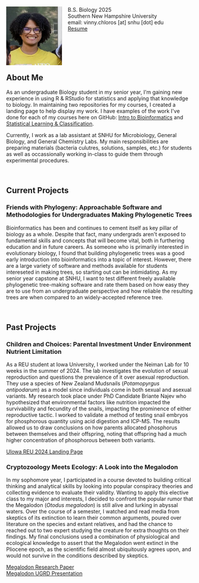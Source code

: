 <img src="SiteFiles/Pictures/VinZoom.jpg" align="left" width=150>&nbsp; &nbsp; B.S. Biology 2025<br/>
&nbsp; &nbsp; Southern New Hampshire University <br/>
&nbsp; &nbsp; email: vinny.chloros [at] snhu [dot] edu<br/>
&nbsp; &nbsp; [Resume](https://vchloros.github.io/SiteFiles/Resume/VChloros_ResumeV9Lab.pdf)

<br/>
<br/>
<br/>
<br/>

## About Me

As an undergraduate Biology student in my senior year, I'm gaining new experience in using R & RStudio for statistics and applying that knowledge to biology. In maintaining two repositories for my courses, I created a landing page to help display my work. 
I have examples of the work I've done for each of my courses here on GitHub: [Intro to Bioinformatics](https://vchloros.github.io/bioinfo.html) and [Statistical Learning & Classification](https://vchloros.github.io/MAT434/CA_folder/CA_VC.html).

Currently, I work as a lab assistant at SNHU for Microbiology, General Biology, and General Chemistry Labs. My main responsibilities are preparing materials (bacteria culutres, solutions, samples, etc.) for students as well as occassionally working in-class to guide them through experimental procedures.

<br/>

## Current Projects

### Friends with Phylogeny: Approachable Software and Methodologies for Undergraduates Making Phylogenetic Trees

Bioinformatics has been and continues to cement itself as key pillar of biology as a whole. Despite that fact, many undergrads aren't exposed to fundamental skills and concepts that will become vital, both in furthering education and in future careers. As someone who is primarily interested in evolutionary biology, I found that building phylogenetic trees was a good early introduction into bioinformatics into a topic of interest. However, there are a large variety of software and methods available for students intereseted in making trees, so starting out can be intimidating. As my senior year capstone at SNHU, I want to test different freely available phylogenetic tree-making software and rate them based on how easy they are to use from an undergraduate perspective and how reliable the resulting trees are when compared to an widely-accepted reference tree.

<br/>

## Past Projects

### Children and Choices: Parental Investment Under Environment Nutrient Limitation

As a REU student at Iowa University, I worked under the Neiman Lab for 10 weeks in the summer of 2024. The lab investigates the evolution of sexual reproduction and questions the prevalence of it over asexual reproduction. They use a species of New Zealand Mudsnails (*Potamopyrgus antipodarum*) as a model since individuals come in both sexual and asexual variants. My research took place under PhD Candidate Briante Najev who hypothesized that environmental factors like nutrition impacted the survivability and fecundity of the snails, impacting the prominence of either reproductive tactic. I worked to validate a method of testing snail embryos for phosphorous quantity using acid digestion and ICP-MS. The results allowed us to draw conclusions on how parents allocated phosphorus between themselves and their offspring, noting that offspring had a much higher concentration of phosphorous between both variants.

[UIowa REU 2024 Landing Page](https://www.thinglink.com/scene/1877395414039134694) <br/>

### Cryptozoology Meets Ecology: A Look into the Megalodon

In my sophomore year, I participated in a course devoted to building critical thinking and analytical skills by looking into popular conspiracy theories and collecting evidence to evaluate their validity. Wanting to apply this elective class to my major and interests, I decided to confront the popular rumor that the Megalodon (*Otodus megalodon*) is still alive and lurking in abyssal waters. Over the course of a semester, I watched and read media from skeptics of its extinction to learn their common arguments, poured over literature on the species and extant relatives, and had the chance to reached out to two expert studying the creature for extra thoughts on their findings. My final conclusions used a combination of physiological and ecological knowledge to assert that the Megalodon went extinct in the Pliocene epoch, as the scientific field almost ubiquitously agrees upon, and would not survive in the conditions described by skeptics. 

[Megalodon Research Paper](https://vchloros.github.io/SiteFiles/Projects/Megalodon_PaperPDF.pdf) <br/>
[Megalodon UGRD Presentation](https://vchloros.github.io/SiteFiles/Projects/Megalodon_ResearchPresentation.pdf) 
